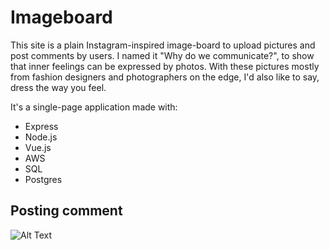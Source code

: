 # Imageboard

This site is a plain Instagram-inspired image-board to upload pictures and post comments by users. I named it "Why do we communicate?", to show that inner feelings can be expressed by photos. With these pictures mostly from fashion designers and photographers on the edge, I'd also like to say, dress the way you feel.

It's a single-page application made with:

* Express
* Node.js
* Vue.js
* AWS
* SQL
* Postgres


## Posting comment

![Alt Text](comments.gif)
